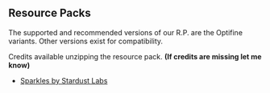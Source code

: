 ## **Resource Packs**
The supported and recommended versions of our R.P. are the Optifine variants. Other versions exist for compatibility.

Credits available unzipping the resource pack. **\(If credits are missing let me know\)**

- [Sparkles by Stardust Labs](https://modrinth.com/resourcepack/sparkles?version=1.21)
